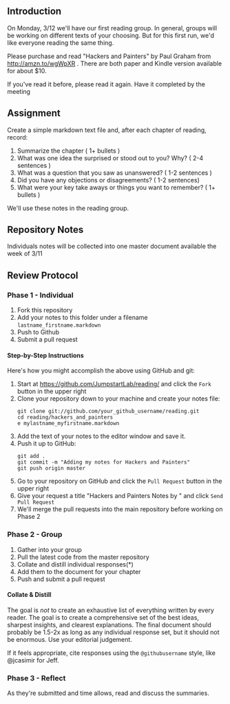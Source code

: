 ## Introduction

On Monday, 3/12 we'll have our first reading group. In general, groups
will be working on different texts of your choosing. But for this
first run, we'd like everyone reading the same thing.

Please purchase and read "Hackers and Painters" by Paul Graham from
http://amzn.to/wgWpXR . There are both paper and Kindle version
available for about $10.

If you've read it before, please read it again. Have it completed by the meeting

## Assignment

Create a simple markdown text file and, after each chapter of reading, record:

1) Summarize the chapter ( 1+ bullets )
2) What was one idea the surprised or stood out to you? Why? ( 2-4 sentences )
3) What was a question that you saw as unanswered? ( 1-2 sentences )
4) Did you have any objections or disagreements? ( 1-2 sentences)
5) What were your key take aways or things you want to remember? ( 1+ bullets )

We'll use these notes in the reading group.

## Repository Notes

Individuals notes will be collected into one master document available the week of 3/11

## Review Protocol

### Phase 1 - Individual

1. Fork this repository
2. Add your notes to this folder under a filename `lastname_firstname.markdown`
3. Push to Github
4. Submit a pull request

#### Step-by-Step Instructions

Here's how you might accomplish the above using GitHub and git:

1. Start at https://github.com/JumpstartLab/reading/ and click the `Fork` button in the upper right
2. Clone your repository down to your machine and create your notes file:
   ```
   git clone git://github.com/your_github_username/reading.git
   cd reading/hackers_and_painters
   e mylastname_myfirstname.markdown
   ```
3. Add the text of your notes to the editor window and save it.
4. Push it up to GitHub:
   ```
   git add .
   git commit -m "Adding my notes for Hackers and Painters"
   git push origin master
   ```
5. Go to your repository on GitHub and click the `Pull Request` button in the upper right
6. Give your request a title "Hackers and Painters Notes by <Your Name>" and click `Send Pull Request`
7. We'll merge the pull requests into the main repository before working on Phase 2

### Phase 2 - Group

1. Gather into your group
2. Pull the latest code from the master repository
3. Collate and distill individual responses(*)
4. Add them to the document for your chapter
5. Push and submit a pull request

#### Collate & Distill

The goal is *not* to create an exhaustive list of everything written by every reader. The goal is to create a comprehensive set of the best ideas, sharpest insights, and clearest explanations. The final document should probably be 1.5-2x as long as any individual response set, but it should not be enormous. Use your editorial judgement.

If it feels appropriate, cite responses using the `@githubusername` style, like @jcasimir for Jeff.

### Phase 3 - Reflect

As they're submitted and time allows, read and discuss the summaries.


